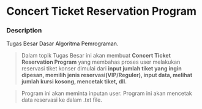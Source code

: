 # Concert Ticket Reservation Program

### Description
Tugas Besar Dasar Algoritma Pemrograman.
> Dalam topik Tugas Besar ini akan membuat **Concert Ticket Reservation Program** yang membahas proses user melakukan reservasi tiket konser dimulai dari **input jumlah tiket yang ingin dipesan, memilih jenis reservasi(VIP/Reguler), input data, melihat jumlah kursi kosong, mencetak tiket, dll.**

> Program ini akan meminta inputan user.
> Program ini akan mencetak data reservasi ke dalam .txt file.
